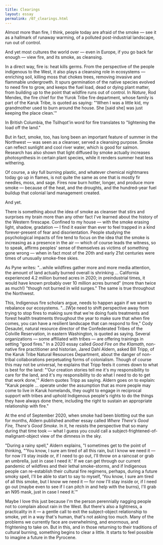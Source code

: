 ```yaml
---
title: Clearings
layout: essay
permalink: /07_clearings.html
---
```


Almost more than fire, I think, people today are afraid of the smoke — see it as a hallmark of runaway warming, of a polluted post-industrial landscape, run out of control. 

And yet most cultures the world over — even in Europe, if you go back far enough — view fire, and its smoke, as cleansing. 

In a direct way, fire is: heat kills germs. From the perspective of the people indigenous to the West, it also plays a cleansing role in ecosystems — enriching soil, killing moss that chokes trees, removing invasive and flammable undergrowth. It spurs germination of the native species evolved to need fire to grow, and keeps the fuel load, dead or dying plant matter, from building up to the point that wildfire runs out of control. In *Nature*, Rod Mendes, the fire chief for the Yurok Tribe fire department, whose family is part of the Karuk Tribe, is quoted as saying: "‘When I was a little kid, my grandmother used to burn around the house. She [said she] was just keeping the place clean.'" 

In British Columbia, the Tsilhqot'in word for fire translates to "lightening the load off the land."

But in fact, smoke, too, has long been an important feature of summer in the Northwest — was seen as a cleanser, served a cleansing purpose. Smoke can reflect sunlight and cool river water, which is good for salmon. Research has also shown that light diffused by smoke actually increases photosynthesis in certain plant species, while it renders summer heat less withering. 

Of course, a sky full burning plastic, and whatever chemical nightmares today go up in flames, is not quite the same as one that is mostly fir needles, moss, and sage. Fires now burn hotter, longer, and produce more smoke — because of the heat, and the droughts, and the hundred-year fuel buildup that colonial land management created.

And yet. 

There is something about the idea of smoke as cleanser that stirs and surprises my brain more than any other fact I've learned about the history of the Western firescape. Confined to my house — with the smoke erasing light, shadow, gradation — I find it easier than ever to feel trapped in a kind forever-present of fear and disorientation. People studying the psychological impacts of fire tend to focus on the idea that the smoke is increasing as a presence in the air — which of course leads the witness, so to speak, affirms peoples' sense of themselves as victims of something gone wrong — when in fact most of the 20th and early 21st centuries were times of unusually smoke-free skies. 

As Pyne writes: "…while wildfires gather more and more media attention, the amount of land actually burned overall is shrinking … California experienced 4.2 million burned acres in 2020; in preindustrial times, it would have known probably over 10 million acres burned" (more than twice as much!) "though not burned in wild surges." The same is true throughout the Northwest.

This, Indigenous fire scholars argue, needs to happen again if we want to rebalance our ecosystems. "…[W]e need to shift perspective away from trying to stop fires to making sure that we're doing fuels treatments and forest health treatments throughout the year to make sure that when fire comes, you can have a resilient landscape that can respond to fire," Cody Desautel, natural resource director of the Confederated Tribes of the Colville Reservation, in eastern Washington, is quoted as saying. Several organizations — some affiliated with tribes — are offering trainings in setting "good fires." In a 2020 essay called *Good Fire on the Klamath*, non-native fire practitioner and historian, Jared Dahl Aldern, asked Bill Tripp, of the Karuk Tribe Natural Resources Department, about the danger of non-tribal collaborations perpetuating forms of colonialism. Though of course this may not be universal, he explains that Tripp feels it comes down to what is best for the land: "‘Our creation stories tell me it's my responsibility to care for the land, and it's my responsibility to do what I need to do to get that work done,'" Aldern quotes Tripp as saying. Aldern goes on to explain: "Karuk people … operate under the assumption that as more people may come to live in Karuk homelands, they ought to engage in reciprocal support with tribes and uphold Indigenous people's rights to do the things they have always done there, including the right to sustain an appropriate relationship with fire."

At the end of September 2020, when smoke had been blotting out the sun for months, Aldern published another essay called *Where There's Good Fire, There's Good Smoke*. In it, he resists the perspective that so many during that time took — what I guess you could call a subject-frightened-of-malignant-object view of the dimness in the sky.

"During a rainy spell," Aldern explains, "I sometimes get to the point of thinking, "‘You know, I sure am tired of all this rain, but I know we need it — for now I'll stay inside or, if I need to go out, I'll throw on a raincoat or grab an umbrella, just in case I need it.' If we can get through our current pandemic of wildfires and their lethal smoke-storms, and if Indigenous people can re-establish their cultural fire regimens, perhaps, during a future smoky spell, I'll be able to start to say to myself, ‘You know, I sure am tired of all this smoke, but I know we need it — for now I'll stay inside or, if I need go out (maybe even to see if I can pitch in and help with the burns), I'll grab an N95 mask, just in case I need it.'"

Maybe I love this just because I'm the person perennially nagging people not to complain about rain in the West. But there's also a lightness, a practicality in it — a gentle call to exit the subject-object relationship to smoke, yet in a way that's human, that's not asking too much. Many of the problems we currently face are overwhelming, and enormous, and frightening to take on. But in this, and in those returning to their traditions of cultural burning, something begins to clear a little. It starts to feel possible to imagine a future in the Pyrocene.
